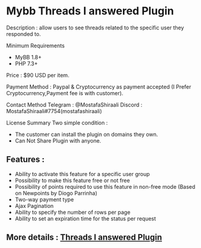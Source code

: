 # Mybb Threads I answered Plugin

Description : allow users to see threads related to the specific user they responded to.

Minimum Requirements
   * MyBB 1.8+
   * PHP 7.3+
 

Price : $90 USD per item.

Payment Method : Paypal  & Cryptocurrency as payment accepted (I Prefer Cryptocurrency,Payment fee is with customer).

Contact Method
Telegram : @MostafaShiraali
Discord : MostafaShiraali#7754(mostafashiraali)

License Summary
Two simple condition :
- The customer can install the plugin on domains they own.
- Can Not Share Plugin with anyone.

## Features :

* Ability to activate this feature for a specific user group
* Possibility to make this feature free or not free
* Possibility of points required to use this feature in non-free mode (Based on Newpoints by Diogo Parrinha)
* Two-way payment type
* Ajax Pagination
* Ability to specify the number of rows per page
* Ability to set an expiration time for the status per request
  
## More details : [Threads I answered Plugin](https://community.mybb.com/thread-242600.html)
